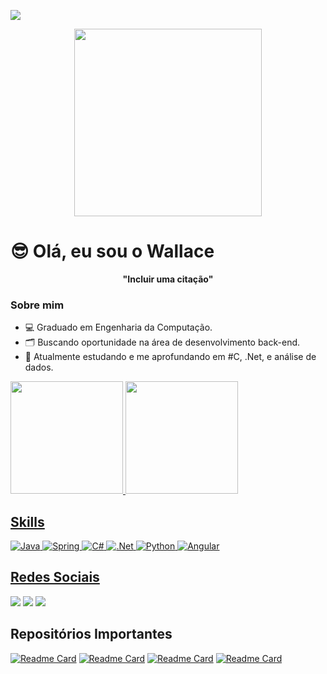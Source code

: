 ![](https://komarev.com/ghpvc/?username=wallaceg7&color=green)

<div align="center">
  <img src="https://user-images.githubusercontent.com/74038190/216644497-1951db19-8f3d-4e44-ac08-8e9d7e0d94a7.gif" width="300px" height="300px" />
</div>

# 😎 Olá, eu sou o Wallace
<div align="center">
  <b>"Incluir uma citação"</b>
</div>



### Sobre mim
<ul>
  <li>💻 Graduado em Engenharia da Computação.</li>
  <li>🗂 Buscando oportunidade na área de desenvolvimento back-end.</li>
  <li>📝 Atualmente estudando e me aprofundando em #C, .Net, e análise de dados.</li>
</ul>

<div>
  <a href="https://github.com/wallaceg7">
  <img height="180em" src="https://github-readme-stats.vercel.app/api?username=wallaceg7&show_icons=true&theme=radical">
  <img height="180em" src="https://github-readme-stats.vercel.app/api/top-langs/?username=wallaceg7&layout=donut&theme=radical">
</div>


## Skills
![Java](https://img.shields.io/badge/java-%23ED8B00.svg?style=for-the-badge&logo=openjdk&logoColor=white)
![Spring](https://img.shields.io/badge/spring-%236DB33F.svg?style=for-the-badge&logo=spring&logoColor=white)
![C#](https://img.shields.io/badge/c%23-%23239120.svg?style=for-the-badge&logo=csharp&logoColor=white)
![.Net](https://img.shields.io/badge/.NET-5C2D91?style=for-the-badge&logo=.net&logoColor=white)
![Python](https://img.shields.io/badge/python-3670A0?style=for-the-badge&logo=python&logoColor=ffdd54)
![Angular](https://img.shields.io/badge/angular-%23DD0031.svg?style=for-the-badge&logo=angular&logoColor=white)



## Redes Sociais
<div>
  <a href="https://www.linkedin.com/in/wallace-goncalves" target="_blank"><img src="https://img.shields.io/badge/linkedin-%230077B5.svg?style=for-the-badge&logo=linkedin&logoColor=white" target="_blank"/></a>
  <a href="mailto:wallacejose077@gmail.com" target="_blank"><img src="https://img.shields.io/badge/Gmail-D14836?style=for-the-badge&logo=gmail&logoColor=white" target="_blank"/></a>
  <a href="https://www.instagram.com/_wallace_gonc?utm_source=qr&igsh=MWxpYXlsYjR0aWg2bw==" target="_blank"><img src="https://img.shields.io/badge/Instagram-%23E4405F.svg?style=for-the-badge&logo=Instagram&logoColor=white" target="_blank"/></a>
  
</div>

## Repositórios Importantes
[![Readme Card](https://github-readme-stats.vercel.app/api/pin/?username=wallaceg7&repo=Reconhecimento_Voz_Navegador&theme=radical
)](https://github.com/anuraghazra/github-readme-stats)  [![Readme Card](https://github-readme-stats.vercel.app/api/pin/?username=wallaceg7&repo=Reconhecimento_Voz_Navegador&theme=radical
)](https://github.com/anuraghazra/github-readme-stats)  [![Readme Card](https://github-readme-stats.vercel.app/api/pin/?username=wallaceg7&repo=Reconhecimento_Voz_Navegador&theme=radical
)](https://github.com/anuraghazra/github-readme-stats)  [![Readme Card](https://github-readme-stats.vercel.app/api/pin/?username=wallaceg7&repo=Reconhecimento_Voz_Navegador&theme=radical
)](https://github.com/anuraghazra/github-readme-stats)

